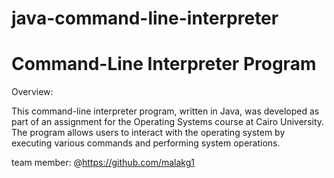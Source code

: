 # java-command-line-interpreter
# Command-Line Interpreter Program

Overview:

This command-line interpreter program, written in Java, was developed as part of an assignment for the Operating Systems course at Cairo University. The program allows users to interact with the operating system by executing various commands and performing system operations.


team member: @https://github.com/malakg1
